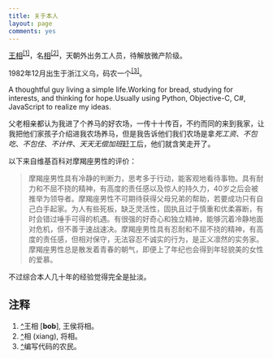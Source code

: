 ```yaml
---
title: 关于本人
layout: page
comments: yes
---
```

<link rel="stylesheet" media="all" href="/media/css/han.css">
<script type="text/javascript" src="/media/js/han.js"></script>

<p><a href="http://weibo.com/u/2096333467" title="微博" class="n fn full-name url" rel="external"><u class="family-name">王</u><u class="given-name">相</u></a><sup><a id="ref-1" href="#ref-note-1">[1]</a></sup>，名<u class="nickname">相</u><sup><a id="ref-2" href="#ref-note-2">[2]</a></sup>，<span class="title">天朝外出务工人员</span>，待解放微产阶级。</p>
<p><time datetime="1984-08-28T09:00">1982年12月</time>出生于浙江义乌，码农一个<sup><a id="ref-3" href="#ref-note-3">[3]</a></sup>。</p>

<p>A thoughtful guy living a simple life.Working for bread, studying for interests, and thinking for hope.Usually using Python, Objective-C, C#, JavaScript to realize my ideas.</p>

<p>父老相亲都认为我进了个养马的好农场，一传十十传百，不约而同的来到我家，让我把他们家孩子介绍进我农场养马，但是我告诉他们我们农场是拿<em>死工资</em>、<em>不包吃</em>、<em>不包住</em>、<em>不计件</em>、<em>天天无偿加班</em>赶工后，他们就含笑走开了。</p>



以下来自维基百科对摩羯座男性的评价：

<blockquote><p>摩羯座男性具有冷静的判断力，思考多于行动，能客观地看待事物。具有耐力和不屈不挠的精神，有高度的责任感以及惊人的持久力，40岁之后会被推举为领导者。摩羯座男性不可期待获得父母兄弟的帮助，若要成功只有自己白手起家。为人有些死板，缺乏灵活性，固执且过于慎重和优柔寡断，有时会错过唾手可得的机遇。有很强的好奇心和独立精神，能够沉着冷静地面对危机，但不善于速战速决。摩羯座男性具有忍耐和不屈不挠的精神，有高度的责任感，但相对保守，无法容忍不诚实的行为，是正义凛然的实务家。摩羯座男性总是散发着青春的朝气，即便上了年纪也会得到年轻貌美的女性的爱慕。</p></blockquote>

不过综合本人几十年的经验觉得完全是扯淡。

<h2>注释</h2>
<ol class="notes">

<li id="ref-note-1"><a href="#ref-1">^</a>王相 [<strong>bob</strong>], 王侯将相。</li>
<li id="ref-note-2"><a href="#ref-2">^</a>相 (xiang), 将相。</li>
<li id="ref-note-3"><a href="#ref-3">^</a>编写代码的农民。</li>
</ol>